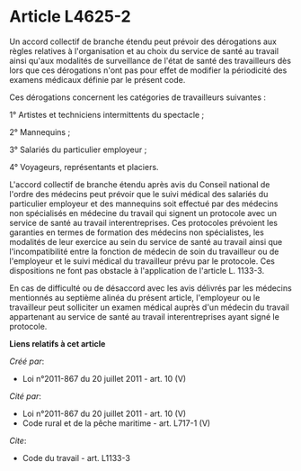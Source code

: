 # Article L4625-2

Un accord collectif de branche étendu peut prévoir des dérogations aux règles relatives à l'organisation et au choix du
service de santé au travail ainsi qu'aux modalités de surveillance de l'état de santé des travailleurs dès lors que ces
dérogations n'ont pas pour effet de modifier la périodicité des examens médicaux définie par le présent code. 

Ces dérogations concernent les catégories de travailleurs suivantes : 

1° Artistes et techniciens intermittents du spectacle ; 

2° Mannequins ; 

3° Salariés du particulier employeur ; 

4° Voyageurs, représentants et placiers. 

L'accord collectif de branche étendu après avis du Conseil national de l'ordre des médecins peut prévoir que le suivi médical
des salariés du particulier employeur et des mannequins soit effectué par des médecins non spécialisés en médecine du travail
qui signent un protocole avec un service de santé au travail interentreprises. Ces protocoles prévoient les garanties en
termes de formation des médecins non spécialistes, les modalités de leur exercice au sein du service de santé au travail
ainsi que l'incompatibilité entre la fonction de médecin de soin du travailleur ou de l'employeur et le suivi médical du
travailleur prévu par le protocole. Ces dispositions ne font pas obstacle à l'application de l'article L. 1133-3. 

En cas de difficulté ou de désaccord avec les avis délivrés par les médecins mentionnés au septième alinéa du présent
article, l'employeur ou le travailleur peut solliciter un examen médical auprès d'un médecin du travail appartenant au
service de santé au travail interentreprises ayant signé le protocole.

**Liens relatifs à cet article**

_Créé par_:

  - Loi n°2011-867 du 20 juillet 2011 - art. 10 (V)

_Cité par_:

  - Loi n°2011-867 du 20 juillet 2011 - art. 10 (V)
  - Code rural et de la pêche maritime - art. L717-1 (V)

_Cite_:

  - Code du travail - art. L1133-3
